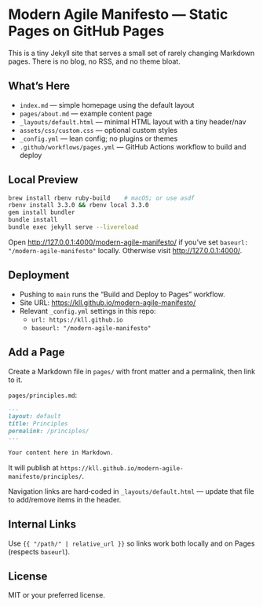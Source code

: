 # Modern Agile Manifesto — Static Pages on GitHub Pages

This is a tiny Jekyll site that serves a small set of rarely changing Markdown pages. There is no blog, no RSS, and no theme bloat.

## What’s Here
- `index.md` — simple homepage using the default layout
- `pages/about.md` — example content page
- `_layouts/default.html` — minimal HTML layout with a tiny header/nav
- `assets/css/custom.css` — optional custom styles
- `_config.yml` — lean config; no plugins or themes
- `.github/workflows/pages.yml` — GitHub Actions workflow to build and deploy

## Local Preview
```bash
brew install rbenv ruby-build    # macOS; or use asdf
rbenv install 3.3.0 && rbenv local 3.3.0
gem install bundler
bundle install
bundle exec jekyll serve --livereload
```
Open http://127.0.0.1:4000/modern-agile-manifesto/ if you’ve set `baseurl: "/modern-agile-manifesto"` locally. Otherwise visit http://127.0.0.1:4000/.

## Deployment
- Pushing to `main` runs the “Build and Deploy to Pages” workflow.
- Site URL: https://kll.github.io/modern-agile-manifesto/
- Relevant `_config.yml` settings in this repo:
  - `url: https://kll.github.io`
  - `baseurl: "/modern-agile-manifesto"`

## Add a Page
Create a Markdown file in `pages/` with front matter and a permalink, then link to it.

`pages/principles.md`:
```markdown
---
layout: default
title: Principles
permalink: /principles/
---

Your content here in Markdown.
```
It will publish at `https://kll.github.io/modern-agile-manifesto/principles/`.

Navigation links are hard‑coded in `_layouts/default.html` — update that file to add/remove items in the header.

## Internal Links
Use `{{ "/path/" | relative_url }}` so links work both locally and on Pages (respects `baseurl`).

## License
MIT or your preferred license.
